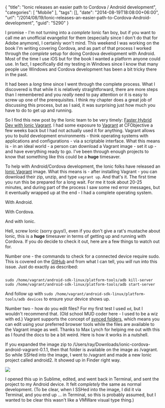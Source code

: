 {
	"title": "Ionic releases an easier path to Cordova / Android development",
	"categories": [
		"Mobile"
	],
	"tags": [],
	"date": "2014-08-19T18:08:00+06:00",
	"url": "/2014/08/19/Ionic-releases-an-easier-path-to-Cordova-Android-development",
	"guid": "5290"
}

<p>
I promise - I'm not turning into a <i>complete</i> Ionic fan boy, but if you want to call me an unofficial evangelist for them (especially since I don't do that for Adobe anymore), I certainly won't mind. This weekend I was working on the book I'm writing covering Cordova, and as part of that process I worked through the <i>complete</i> setup for doing Cordova development with Android. Most of the time I use iOS but for the book I wanted a platform anyone could use. In fact, I specifically did my testing in Windows since I know that many people use Windows and Cordova development has been a bit tricky there in the past.
</p>
<!--more-->
<p>
It had been a <i>long</i> time since I went through the complete process. What I discovered is that while it is relatively straightforward, there are more steps than I remembered and you <i>really</i> need to pay attention or it is easy to screw up one of the prerequisites. I think my chapter does a great job of discussing this process, but as I said, it was surprising just how much you have to do to get up and running. 
</p>

<p>
So I find this new post by the Ionic team to be very timely: <a href="http://ionicframework.com/blog/ionic-vagrant-android/">Faster Hybrid Dev with Ionic Vagrant</a>. I had some exposure to <a href="https://www.vagrantup.com/">Vagrant</a> at CFObjective a few weeks back but I had not actually used it for anything. Vagrant allows you to build development environments - think operating systems with applications and configurations - via a scriptable interface. What this means is - in an ideal world - a person can download a Vagrant image - set it up - and have everything ready to go. I've been through enough projects to know that something like this could be a <strong>huge</strong> timesaver.
</p>

<p>
To help with Android/Cordova development, the Ionic folks have released an <a href="http://github.com/driftyco/ionic-cordova-android-vagrant">Ionic Vagrant</a> image. What this means is - after installing Vagrant - you can download their zip, unzip, and type <code>vagrant up</code>. And that's it. The first time you run this be prepared for a long wait. For me it took about 20-25 minutes, and during part of the process I saw some red error messages, but it eventually wrapped up at the end - I had a complete operating system. 
</p>

<p>
With Android.
</p>

<p>
With Cordova.
</p>

<p>
And with Ionic.
</p>

<p>
Hell, screw Ionic (sorry guys!), even if you don't give a rat's mustache about Ionic, this is a <strong>huge</strong> timesaver in terms of getting up and running with Cordova. If you do decide to check it out, here are a few things to watch out for.
</p>

<p>
Number one - the commands to check for a connected device require sudo. This is covered on the <a href="https://github.com/driftyco/ionic-cordova-android-vagrant">GitHub</a> and from what I can tell, you <i>will</i> run into this issue. Just do exactly as described:
</p>

<code>
sudo /home/vagrant/android-sdk-linux/platform-tools/adb kill-server
sudo /home/vagrant/android-sdk-linux/platform-tools/adb start-server
</code>

<p>
And follow up with <code>sudo /home/vagrant/android-sdk-linux/platform-tools/adb devices</code> to ensure your device shows up.
</p>

<p>
Number two - how do you edit files? For my first test I used <code>ed</code>, but I wouldn't recommend that. (Old school MUD coder here - I used to be a wiz with ed.) Vagrant supports the concept of <a href="https://docs.vagrantup.com/v2/synced-folders/index.html">synced folders</a>, which means you can edit using your preferred browser tools while the files are available to the Vagrant image as well. Thanks to Max Lynch for helping me out with this as I found the docs to be a bit weird. Here is how it works in a nutshell.
</p>

<p>
If you expanded the image zip to /Users/ray/Downloads/ionic-cordova-android-vagrant-0.1.1, then that folder is available on the image as /vagrant. So while SSHed into the image, I went to /vagrant and made a new Ionic project called android2. It showed up in Finder right way.
</p>

<p>
<img src="http://www.raymondcamden.com/images/vagrant.png" />
</p>

<p>
I opened this up in Sublime, edited, and went back in Terminal, and sent the project to my Android device. It felt <i>completely</i> the same as normal development. (To be clear, when I SSHed into the image, I did it via Terminal, and you end up ... in Terminal, so this is probably assumed, but I wanted to be clear this wasn't like a VMWare visual type thing.)
</p>